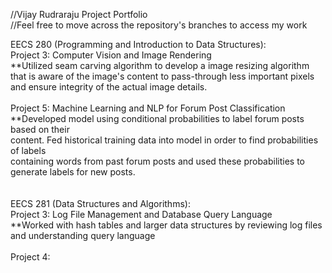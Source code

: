 //Vijay Rudraraju Project Portfolio <br />
//Feel free to move across the repository's branches to access my work

EECS 280 (Programming and Introduction to Data Structures): <br />
Project 3: Computer Vision and Image Rendering <br />
**Utilized seam carving algorithm to develop a image resizing algorithm <br />
that is aware of the image's content to pass-through less important pixels <br />
and ensure integrity of the actual image details. <br />
<br />
Project 5: Machine Learning and NLP for Forum Post Classification <br />
**Developed model using conditional probabilities to label forum posts based on their <br />
content. Fed historical training data into model in order to find probabilities of labels <br /> 
containing words from past forum posts and used these probabilities to generate labels for new posts. <br />
<br />
<br />
EECS 281 (Data Structures and Algorithms): <br />
Project 3: Log File Management and Database Query Language <br />
**Worked with hash tables and larger data structures by reviewing log files <br />
and understanding query language <br />
<br />
Project 4: 

